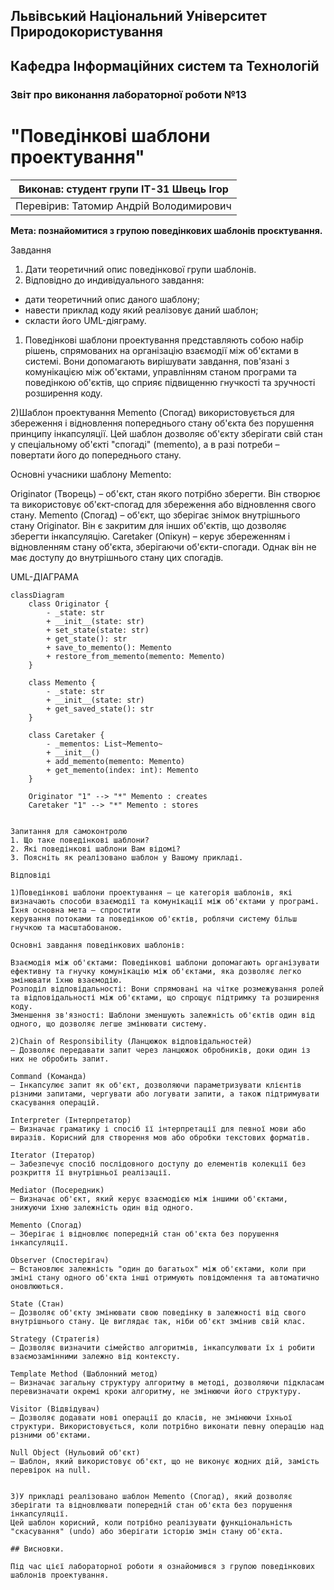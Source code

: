 ## Львівський Національний Університет Природокористування
## Кафедра Інформаційних систем та Технологій



### Звіт про виконання лабораторної роботи №13
# "Поведінкові шаблони проектування"



| Виконав: студент групи ІТ-31 Швець Ігор      |
|----------------------------------------------|
| Перевірив: Татомир Андрій Володимирович      |




**Мета: познайомитися з групою поведінкових шаблонів проєктування.**


Завдання

1. Дати теоретичний опис поведінкової групи шаблонів.
2. Відповідно до индивідуального завдання:
- дати теоретичний опис даного шаблону;
- навести приклад коду який реалізовує даний шаблон;
- скласти його UML-діяграму.

1) Поведінкові шаблони проектування представляють собою набір рішень, спрямованих на організацію взаємодії між об'єктами в системі. 
Вони допомагають вирішувати завдання, пов'язані з комунікацією між об'єктами, управлінням станом програми та поведінкою об'єктів, що сприяє підвищенню гнучкості та зручності
 розширення коду.


2)Шаблон проектування Memento (Спогад) використовується для збереження і відновлення попереднього стану об'єкта без порушення принципу інкапсуляції.
 Цей шаблон дозволяє об'єкту зберігати свій стан у спеціальному об'єкті "спогаді" (memento), а в разі потреби – повертати його до попереднього стану.

Основні учасники шаблону Memento:

Originator (Творець) – об'єкт, стан якого потрібно зберегти. Він створює та використовує об'єкт-спогад для збереження або відновлення свого стану.
Memento (Спогад) – об'єкт, що зберігає знімок внутрішнього стану Originator. Він є закритим для інших об'єктів, що дозволяє зберегти інкапсуляцію.
Caretaker (Опікун) – керує збереженням і відновленням стану об'єкта, зберігаючи об'єкти-спогади. Однак він не має доступу до внутрішнього стану цих спогадів.

UML-ДІАГРАМА

```mermaid
classDiagram
    class Originator {
        - _state: str
        + __init__(state: str)
        + set_state(state: str)
        + get_state(): str
        + save_to_memento(): Memento
        + restore_from_memento(memento: Memento)
    }

    class Memento {
        - _state: str
        + __init__(state: str)
        + get_saved_state(): str
    }

    class Caretaker {
        - _mementos: List~Memento~
        + __init__()
        + add_memento(memento: Memento)
        + get_memento(index: int): Memento
    }

    Originator "1" --> "*" Memento : creates
    Caretaker "1" --> "*" Memento : stores


Запитання для самоконтролю
1. Що таке поведінкові шаблони?
2. Які поведінкові шаблони Вам відомі?
3. Поясніть як реалізовано шаблон у Вашому прикладі.

Відповіді

1)Поведінкові шаблони проектування – це категорія шаблонів, які визначають способи взаємодії та комунікації між об'єктами у програмі. Їхня основна мета – спростити 
керування потоками та поведінкою об'єктів, роблячи систему більш гнучкою та масштабованою.

Основні завдання поведінкових шаблонів:

Взаємодія між об'єктами: Поведінкові шаблони допомагають організувати ефективну та гнучку комунікацію між об'єктами, яка дозволяє легко змінювати їхню взаємодію.
Розподіл відповідальності: Вони спрямовані на чітке розмежування ролей та відповідальності між об'єктами, що спрощує підтримку та розширення коду.
Зменшення зв'язності: Шаблони зменшують залежність об'єктів один від одного, що дозволяє легше змінювати систему.

2)Chain of Responsibility (Ланцюжок відповідальностей)
– Дозволяє передавати запит через ланцюжок обробників, доки один із них не обробить запит.

Command (Команда)
– Інкапсулює запит як об'єкт, дозволяючи параметризувати клієнтів різними запитами, чергувати або логувати запити, а також підтримувати скасування операцій.

Interpreter (Інтерпретатор)
– Визначає граматику і спосіб її інтерпретації для певної мови або виразів. Корисний для створення мов або обробки текстових форматів.

Iterator (Ітератор)
– Забезпечує спосіб послідовного доступу до елементів колекції без розкриття її внутрішньої реалізації.

Mediator (Посередник)
– Визначає об'єкт, який керує взаємодією між іншими об'єктами, знижуючи їхню залежність один від одного.

Memento (Спогад)
– Зберігає і відновлює попередній стан об'єкта без порушення інкапсуляції.

Observer (Спостерігач)
– Встановлює залежність "один до багатьох" між об'єктами, коли при зміні стану одного об'єкта інші отримують повідомлення та автоматично оновлюються.

State (Стан)
– Дозволяє об'єкту змінювати свою поведінку в залежності від свого внутрішнього стану. Це виглядає так, ніби об'єкт змінив свій клас.

Strategy (Стратегія)
– Дозволяє визначити сімейство алгоритмів, інкапсулювати їх і робити взаємозамінними залежно від контексту.

Template Method (Шаблонний метод)
– Визначає загальну структуру алгоритму в методі, дозволяючи підкласам перевизначати окремі кроки алгоритму, не змінюючи його структуру.

Visitor (Відвідувач)
– Дозволяє додавати нові операції до класів, не змінюючи їхньої структури. Використовується, коли потрібно виконати певну операцію над різними об'єктами.

Null Object (Нульовий об'єкт)
– Шаблон, який використовує об'єкт, що не виконує жодних дій, замість перевірок на null.


3)У прикладі реалізовано шаблон Memento (Спогад), який дозволяє зберігати та відновлювати попередній стан об'єкта без порушення інкапсуляції. 
Цей шаблон корисний, коли потрібно реалізувати функціональність "скасування" (undo) або зберігати історію змін стану об'єкта.

## Висновки. 

Під час цієї лабораторної роботи я ознайомився з групою поведінкових шаблонів проектування.



